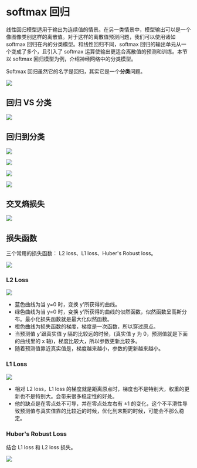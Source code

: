 # softmax 回归

线性回归模型适用于输出为连续值的情景。在另一类情景中，模型输出可以是一个像图像类别这样的离散值。对于这样的离散值预测问题，我们可以使用诸如 softmax 回归在内的分类模型。和线性回归不同，softmax 回归的输出单元从一个变成了多个，且引入了 softmax 运算使输出更适合离散值的预测和训练。本节以 softmax 回归模型为例，介绍神经网络中的分类模型。

Softmax 回归虽然它的名字是回归，其实它是一个**分类**问题。

![](../images/linear/sm1.png)

## 回归 VS 分类

![](../images/linear/sm2.png)

## 回归到分类

![](../images/linear/sm3.png)

![](../images/linear/sm4.png)

![](../images/linear/sm5.png)

![](../images/linear/sm6.png)

## 交叉熵损失

![](../images/linear/sm7.png)

## 损失函数

三个常用的损失函数： L2 loss、L1 loss、Huber's Robust loss。

![](../images/linear/sm8.png)

### L2 Loss

![](../images/linear/sm10.png)

- 蓝色曲线为当 y=0 时，变换 y'所获得的曲线。
- 绿色曲线为当 y=0 时，变换 y'所获得的曲线的似然函数，似然函数呈高斯分布。最小化损失函数就是最大化似然函数。
- 橙色曲线为损失函数的梯度，梯度是一次函数，所以穿过原点。
- 当预测值 y'跟真实值 y 隔的比较远的时候，(真实值 y 为 0，预测值就是下面的曲线里的 x 轴)，梯度比较大，所以参数更新比较多。
- 随着预测值靠近真实值是，梯度越来越小，参数的更新越来越小。

### L1 Loss

![](../images/linear/sm9.png)

- 相对 L2 loss，L1 loss 的梯度就是距离原点时，梯度也不是特别大，权重的更新也不是特别大。会带来很多稳定性的好处。
- 他的缺点是在零点处不可导，并在零点处左右有 ±1 的变化，这个不平滑性导致预测值与真实值靠的比较近的时候，优化到末期的时候，可能会不那么稳定。

### Huber's Robust Loss

结合 L1 loss 和 L2 loss 损失。

![](../images/linear/sm11.png)

